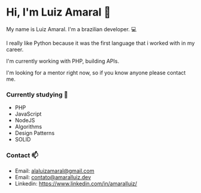 # Hi, I'm Luiz Amaral :wave:
 
My name is Luiz Amaral. I'm a brazilian developer. :computer: 

I really like Python because it was the first language that i worked with in my career. 

I'm currently working with PHP, building APIs.

I'm looking for a mentor right now, so if you know anyone please contact me.

### Currently studying :book:
- PHP
- JavaScript
- NodeJS
- Algorithms
- Design Patterns
- SOLID

### Contact :mailbox:
- Email: alaluizamaral@gmail.com
- Email: contato@amaralluiz.dev
- Linkedin: https://www.linkedin.com/in/amaralluiz/
